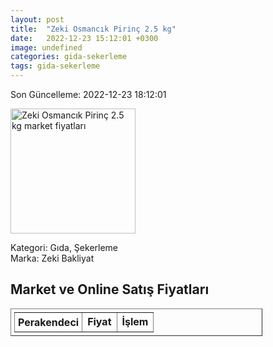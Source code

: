 ```yaml
---
layout: post
title:  "Zeki Osmancık Pirinç 2.5 kg"
date:   2022-12-23 15:12:01 +0300
image: undefined
categories: gida-sekerleme
tags: gida-sekerleme
---
```


Son Güncelleme: 2022-12-23 18:12:01

<img src="undefined" width="200" alt="Zeki Osmancık Pirinç 2.5 kg market fiyatları" />

Kategori: Gıda, Şekerleme
<br />
Marka: Zeki Bakliyat

<h2>Market ve Online Satış Fiyatları</h2>

<table border="1" style="padding: 5px;width:80%;">
  <tr>
    <td style="padding: 5px;"><strong>Perakendeci</strong></td>
    <td><strong>Fiyat</strong></td>
    <td><strong>İşlem</strong></td>
  </tr>
  
</table>
